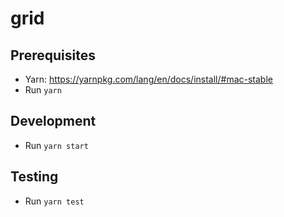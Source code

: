 # grid

## Prerequisites
* Yarn: https://yarnpkg.com/lang/en/docs/install/#mac-stable
* Run `yarn`

## Development
* Run `yarn start`

## Testing
* Run `yarn test`
